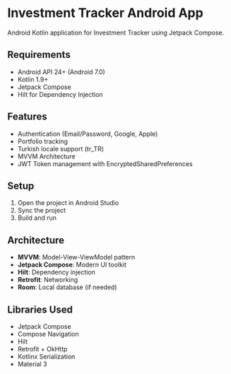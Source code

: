 # Investment Tracker Android App

Android Kotlin application for Investment Tracker using Jetpack Compose.

## Requirements
- Android API 24+ (Android 7.0)
- Kotlin 1.9+
- Jetpack Compose
- Hilt for Dependency Injection

## Features
- Authentication (Email/Password, Google, Apple)
- Portfolio tracking
- Turkish locale support (tr_TR)
- MVVM Architecture
- JWT Token management with EncryptedSharedPreferences

## Setup
1. Open the project in Android Studio
2. Sync the project
3. Build and run

## Architecture
- **MVVM**: Model-View-ViewModel pattern
- **Jetpack Compose**: Modern UI toolkit
- **Hilt**: Dependency injection
- **Retrofit**: Networking
- **Room**: Local database (if needed)

## Libraries Used
- Jetpack Compose
- Compose Navigation
- Hilt
- Retrofit + OkHttp
- Kotlinx Serialization
- Material 3